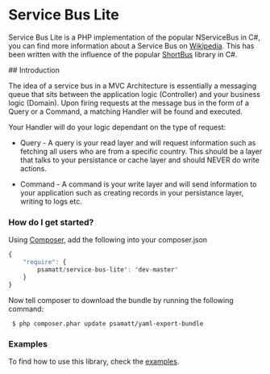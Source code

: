 # Service Bus Lite 

Service Bus Lite is a PHP implementation of the popular NServiceBus in C#, you can find more information about a Service Bus on [Wikipedia](http://en.wikipedia.org/wiki/Enterprise_service_bus). This has been written with the influence of the popular [ShortBus](https://github.com/mhinze/ShortBus) library in C#.

## Introduction

The idea of a service bus in a MVC Architecture is essentially a messaging queue that sits between the application logic (Controller) and your business logic (Domain). Upon firing requests at the message bus in the form of a Query or a Command, a matching Handler will be found and executed. 

Your Handler will do your logic dependant on the type of request:

* Query - A query is your read layer and will request information such as fetching all users who are from a specific country. This should be a layer that talks to your persistance or cache layer and should NEVER do write actions.

* Command - A command is your write layer and will send information to your application such as creating records in your persistance layer, writing to logs etc.

### How do I get started? 

Using [Composer](http://getcomposer.org/doc/00-intro.md), add the following into your composer.json

```js
{
    "require": {
        psamatt/service-bus-lite": "dev-master"
    }
}

```

Now tell composer to download the bundle by running the following command:

` $ php composer.phar update psamatt/yaml-export-bundle`

### Examples

To find how to use this library, check the [examples](https://github.com/psamatt/ServiceBusLite/example).
